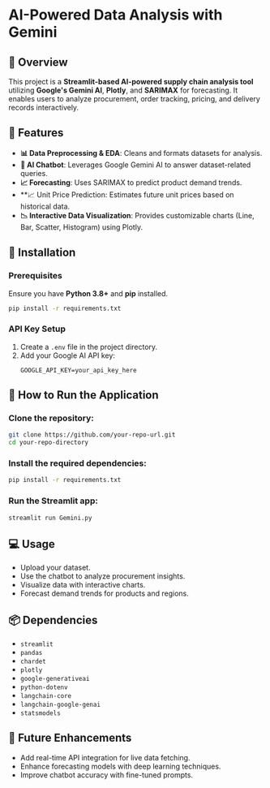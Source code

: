 # AI-Powered Data Analysis with Gemini

## 📌 Overview
This project is a **Streamlit-based AI-powered supply chain analysis tool** utilizing **Google's Gemini AI**, **Plotly**, and **SARIMAX** for forecasting. It enables users to analyze procurement, order tracking, pricing, and delivery records interactively.

## 🚀 Features
- **📊 Data Preprocessing & EDA**: Cleans and formats datasets for analysis.
- **🤖 AI Chatbot**: Leverages Google Gemini AI to answer dataset-related queries.
- **📈 Forecasting**: Uses SARIMAX to predict product demand trends.
- **📈  Unit Price Prediction: Estimates future unit prices based on historical data.
- **📉 Interactive Data Visualization**: Provides customizable charts (Line, Bar, Scatter, Histogram) using Plotly.

## 🔧 Installation
### Prerequisites
Ensure you have **Python 3.8+** and **pip** installed.

```bash
pip install -r requirements.txt
```

### API Key Setup
1. Create a `.env` file in the project directory.
2. Add your Google AI API key:
   ```
   GOOGLE_API_KEY=your_api_key_here
   ```

## 🚀 How to Run the Application
### Clone the repository:
```bash
git clone https://github.com/your-repo-url.git
cd your-repo-directory
```

### Install the required dependencies:
```bash
pip install -r requirements.txt
```

### Run the Streamlit app:
```bash
streamlit run Gemini.py
```


## 💻 Usage
- Upload your dataset.
- Use the chatbot to analyze procurement insights.
- Visualize data with interactive charts.
- Forecast demand trends for products and regions.

## 📦 Dependencies
- `streamlit`
- `pandas`
- `chardet`
- `plotly`
- `google-generativeai`
- `python-dotenv`
- `langchain-core`
- `langchain-google-genai`
- `statsmodels`

## 🔮 Future Enhancements
- Add real-time API integration for live data fetching.
- Enhance forecasting models with deep learning techniques.
- Improve chatbot accuracy with fine-tuned prompts.




